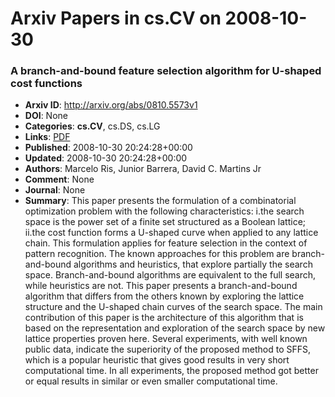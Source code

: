 # Arxiv Papers in cs.CV on 2008-10-30
### A branch-and-bound feature selection algorithm for U-shaped cost functions
- **Arxiv ID**: http://arxiv.org/abs/0810.5573v1
- **DOI**: None
- **Categories**: **cs.CV**, cs.DS, cs.LG
- **Links**: [PDF](http://arxiv.org/pdf/0810.5573v1)
- **Published**: 2008-10-30 20:24:28+00:00
- **Updated**: 2008-10-30 20:24:28+00:00
- **Authors**: Marcelo Ris, Junior Barrera, David C. Martins Jr
- **Comment**: None
- **Journal**: None
- **Summary**: This paper presents the formulation of a combinatorial optimization problem with the following characteristics: i.the search space is the power set of a finite set structured as a Boolean lattice; ii.the cost function forms a U-shaped curve when applied to any lattice chain. This formulation applies for feature selection in the context of pattern recognition. The known approaches for this problem are branch-and-bound algorithms and heuristics, that explore partially the search space. Branch-and-bound algorithms are equivalent to the full search, while heuristics are not. This paper presents a branch-and-bound algorithm that differs from the others known by exploring the lattice structure and the U-shaped chain curves of the search space. The main contribution of this paper is the architecture of this algorithm that is based on the representation and exploration of the search space by new lattice properties proven here. Several experiments, with well known public data, indicate the superiority of the proposed method to SFFS, which is a popular heuristic that gives good results in very short computational time. In all experiments, the proposed method got better or equal results in similar or even smaller computational time.



